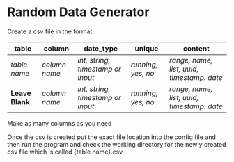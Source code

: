 # Random Data Generator

Create a csv file in the format:

table | column | date_type | unique | content 
----- | ------ | --------- | ------ | ------- 
*table name* | *column name* | *int, string, timestamp or input* | *running, yes, no* | *range, name, list, uuid, timestamp. date*
**Leave Blank** | *column name* | *int, string, timestamp or input* | *running, yes, no* | *range, name, list, uuid, timestamp. date*

Make as many columns as you need

Once the csv is created put the exact file location into the config file and then run the program and check the working directory for the newly created csv file which is called {table name}.csv

